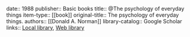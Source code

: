 date:: 1988
publisher:: Basic books
title:: @The psychology of everyday things
item-type:: [[book]]
original-title:: The psychology of everyday things.
authors:: [[Donald A. Norman]]
library-catalog:: Google Scholar
links:: [Local library](zotero://select/library/items/NJ73EANT), [Web library](https://www.zotero.org/users/6520516/items/NJ73EANT)
